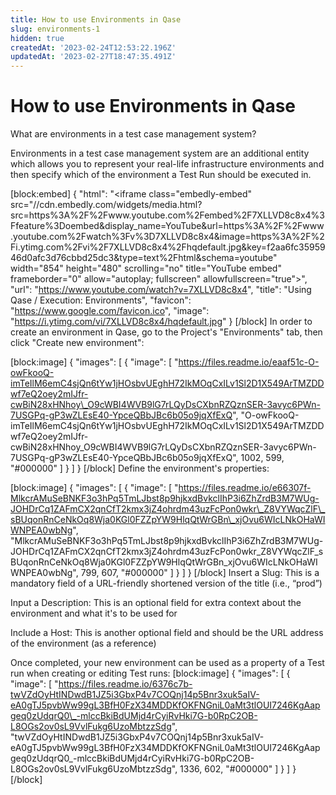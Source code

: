```yaml
---
title: How to use Environments in Qase
slug: environments-1
hidden: true
createdAt: '2023-02-24T12:53:22.196Z'
updatedAt: '2023-02-27T18:47:35.491Z'
---
```


# How to use Environments in Qase

What are environments in a test case management system?

Environments in a test case management system are an additional entity which allows you to represent your real-life infrastructure environments and then specify which of the environment a Test Run should be executed in.&#x20;

\[block:embed] { "html": "\<iframe class="embedly-embed" src="//cdn.embedly.com/widgets/media.html?src=https%3A%2F%2Fwww.youtube.com%2Fembed%2F7XLLVD8c8x4%3Ffeature%3Doembed\&display\_name=YouTube\&url=https%3A%2F%2Fwww.youtube.com%2Fwatch%3Fv%3D7XLLVD8c8x4\&image=https%3A%2F%2Fi.ytimg.com%2Fvi%2F7XLLVD8c8x4%2Fhqdefault.jpg\&key=f2aa6fc3595946d0afc3d76cbbd25dc3\&type=text%2Fhtml\&schema=youtube" width="854" height="480" scrolling="no" title="YouTube embed" frameborder="0" allow="autoplay; fullscreen" allowfullscreen="true">", "url": "https://www.youtube.com/watch?v=7XLLVD8c8x4", "title": "Using Qase / Execution: Environments", "favicon": "https://www.google.com/favicon.ico", "image": "https://i.ytimg.com/vi/7XLLVD8c8x4/hqdefault.jpg" } \[/block] In order to create an environment in Qase, go to the Project's "Environments" tab, then click "Create new environment":

\[block:image] { "images": \[ { "image": \[ "https://files.readme.io/eaaf51c-O-owFkooQ-imTeIlM6emC4sjQn6tYw1jHOsbvUEghH72IkMOqCxILv1Sl2D1X549ArTMZDDwf7eQ2oey2mIJfr-cwBiN28xHNhoy\_O9cWBI4WVB9lG7rLQyDsCXbnRZQznSER-3avyc6PWn-7USGPq-gP3wZLEsE40-YpceQBbJBc6b05o9jqXfExQ", "O-owFkooQ-imTeIlM6emC4sjQn6tYw1jHOsbvUEghH72IkMOqCxILv1Sl2D1X549ArTMZDDwf7eQ2oey2mIJfr-cwBiN28xHNhoy\_O9cWBI4WVB9lG7rLQyDsCXbnRZQznSER-3avyc6PWn-7USGPq-gP3wZLEsE40-YpceQBbJBc6b05o9jqXfExQ", 1002, 599, "#000000" ] } ] } \[/block] Define the environment's properties:

\[block:image] { "images": \[ { "image": \[ "https://files.readme.io/e66307f-MlkcrAMuSeBNKF3o3hPq5TmLJbst8p9hjkxdBvkclIhP3i6ZhZrdB3M7WUg-JOHDrCq1ZAFmCX2qnCfT2kmx3jZ4ohrdm43uzFcPon0wkr\_Z8VYWqcZlF\_sBUqonRnCeNkOq8Wja0KGl0FZZpYW9HlqQtWrGBn\_xjOvu6WIcLNkOHaWIWNPEA0wbNg", "MlkcrAMuSeBNKF3o3hPq5TmLJbst8p9hjkxdBvkclIhP3i6ZhZrdB3M7WUg-JOHDrCq1ZAFmCX2qnCfT2kmx3jZ4ohrdm43uzFcPon0wkr\_Z8VYWqcZlF\_sBUqonRnCeNkOq8Wja0KGl0FZZpYW9HlqQtWrGBn\_xjOvu6WIcLNkOHaWIWNPEA0wbNg", 799, 607, "#000000" ] } ] } \[/block] Insert a Slug: This is a mandatory field of a URL-friendly shortened version of the title (i.e., “prod”)

Input a Description: This is an optional field for extra context about the environment and what it's to be used for

Include a Host: This is another optional field and should be the URL address of the environment (as a reference)

Once completed, your new environment can be used as a property of a Test run when creating or editing Test runs: \[block:image] { "images": \[ { "image": \[ "https://files.readme.io/6376c7b-twVZdOyHtINDwdB1JZ5i3GbxP4v7COQnj14p5Bnr3xuk5aIV-eA0gTJ5pvbWw99gL3BfH0FzX34MDDKfOKFNGniL0aMt3tlOUI7246KgAapgeq0zUdqrQ0\_-mlccBkiBdUMjd4rCyiRvHki7G-b0RpC2OB-L8OGs2ov0sL9VvlFukg6UzoMbtzzSdg", "twVZdOyHtINDwdB1JZ5i3GbxP4v7COQnj14p5Bnr3xuk5aIV-eA0gTJ5pvbWw99gL3BfH0FzX34MDDKfOKFNGniL0aMt3tlOUI7246KgAapgeq0zUdqrQ0\_-mlccBkiBdUMjd4rCyiRvHki7G-b0RpC2OB-L8OGs2ov0sL9VvlFukg6UzoMbtzzSdg", 1336, 602, "#000000" ] } ] } \[/block]
